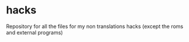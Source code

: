 # hacks
Repository for all the files for my non translations hacks (except the roms and external programs)
